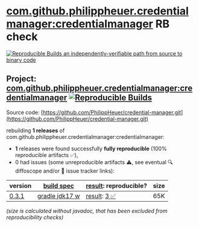 [com.github.philippheuer.credentialmanager:credentialmanager](https://central.sonatype.com/artifact/com.github.philippheuer.credentialmanager/credentialmanager/versions) RB check
=======

[![Reproducible Builds](https://reproducible-builds.org/images/logos/rb.svg) an independently-verifiable path from source to binary code](https://reproducible-builds.org/)

## Project: [com.github.philippheuer.credentialmanager:credentialmanager](https://central.sonatype.com/artifact/com.github.philippheuer.credentialmanager/credentialmanager/versions) [![Reproducible Builds](https://img.shields.io/endpoint?url=https://raw.githubusercontent.com/jvm-repo-rebuild/reproducible-central/master/content/com/github/philippheuer/credentialmanager/badge.json)](https://github.com/jvm-repo-rebuild/reproducible-central/blob/master/content/com/github/philippheuer/credentialmanager/README.md)

Source code: [https://github.com/PhilippHeuer/credential-manager.git](https://github.com/PhilippHeuer/credential-manager.git)

rebuilding **1 releases** of com.github.philippheuer.credentialmanager:credentialmanager:
- **1** releases were found successfully **fully reproducible** (100% reproducible artifacts :white_check_mark:),
- 0 had issues (some unreproducible artifacts :warning:, see eventual :mag: diffoscope and/or :memo: issue tracker links):

| version | [build spec](/BUILDSPEC.md) | [result](https://reproducible-builds.org/docs/jvm/): reproducible? | size |
| -- | --------- | ------ | -- |
| [0.3.1](https://central.sonatype.com/artifact/com.github.philippheuer.credentialmanager/credentialmanager/0.3.1/pom) | [gradle jdk17 w](credentialmanager-0.3.1.buildspec) | [result](credentialmanager-0.3.1.buildinfo): [3 :white_check_mark: ](credentialmanager-0.3.1.buildcompare) | 65K |

<i>(size is calculated without javadoc, that has been excluded from reproducibility checks)</i>

